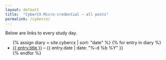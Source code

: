 ```yaml
---
layout: default
title:  "CyberCX Micro-credential – all posts"
permalink: /cybercx/
---
```


Below are links to every study day.

<ul>
{% assign diary = site.cybercx | sort: "date" %}
{% for entry in diary %}
  <li>
    <a href="{{ entry.url }}">{{ entry.title }}</a> –
    {{ entry.date | date: "%-d %b %Y" }}
  </li>
{% endfor %}
</ul>
